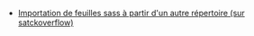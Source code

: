   - [Importation de feuilles sass à partir d'un autre répertoire (sur satckoverflow)](http://stackoverflow.com/questions/17600018/sass-using-variables-inside-a-string-for-import-statements)
